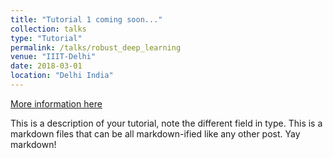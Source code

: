 ```yaml
---
title: "Tutorial 1 coming soon..."
collection: talks
type: "Tutorial"
permalink: /talks/robust_deep_learning
venue: "IIIT-Delhi"
date: 2018-03-01
location: "Delhi India"
---
```


[More information here](http://exampleurl.com)

This is a description of your tutorial, note the different field in type. This is a markdown files that can be all markdown-ified like any other post. Yay markdown!
